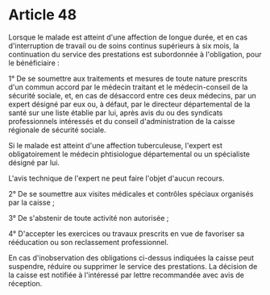 # Article 48

Lorsque le malade est atteint d'une affection de longue durée, et en cas d'interruption de travail ou de soins continus supérieurs à six mois, la continuation du service des prestations est subordonnée à l'obligation, pour le bénéficiaire :

1° De se soumettre aux traitements et mesures de toute nature prescrits d'un commun accord par le médecin traitant et le médecin-conseil de la sécurité sociale, et, en cas de désaccord entre ces deux médecins, par un expert désigné par eux ou, à défaut, par le directeur départemental de la santé sur une liste établie par lui, après avis du ou des syndicats professionnels intéressés et du conseil d'administration de la caisse régionale de sécurité sociale.

Si le malade est atteint d'une affection tuberculeuse, l'expert est obligatoirement le médecin phtisiologue départemental ou un spécialiste désigné par lui.

L'avis technique de l'expert ne peut faire l'objet d'aucun recours.

2° De se soumettre aux visites médicales et contrôles spéciaux organisés par la caisse ;

3° De s'abstenir de toute activité non autorisée ;

4° D'accepter les exercices ou travaux prescrits en vue de favoriser sa rééducation ou son reclassement professionnel.

En cas d'inobservation des obligations ci-dessus indiquées la caisse peut suspendre, réduire ou supprimer le service des prestations. La décision de la caisse est notifiée à l'intéressé par lettre recommandée avec avis de réception.
